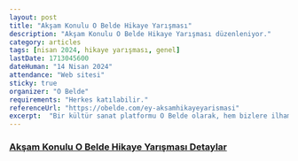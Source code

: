 ```yaml
---
layout: post
title: "Akşam Konulu O Belde Hikaye Yarışması"
description: "Akşam Konulu O Belde Hikaye Yarışması düzenleniyor."
category: articles
tags: [nisan 2024, hikaye yarışması, genel]
lastDate: 1713045600
dateHuman: "14 Nisan 2024"
attendance: "Web sitesi"
sticky: true
organizer: "O Belde"
requirements: "Herkes katılabilir."
referenceUrl: "https://obelde.com/ey-aksamhikayeyarismasi"
excerpt:  "Bir kültür sanat platformu O Belde olarak, hem bizlere ilham veren Ahmet Haşim'i yad etmek ve belki onun anlaşılmasına vesile olmak, hem topluluğumuz büyüterek yeni kimselerle sayımızı arttırmak; daha mühimi edebi sahada daha çok teksif edebilmek için akşam konulu <strong>O Belde Hikaye Yarışması</strong> düzenliyoruz."
---
```


### [Akşam Konulu O Belde Hikaye Yarışması Detaylar](https://obelde.com/ey-aksamhikayeyarismasi)
